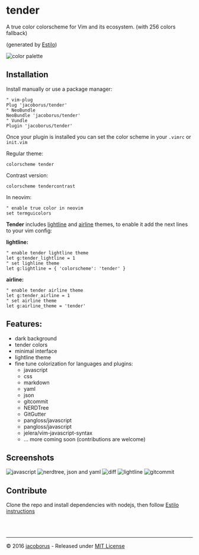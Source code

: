 tender
======

A true color colorscheme for Vim and its ecosystem. (with 256 colors fallback)

(generated by [Estilo](https://github.com/jacoborus/estilo))

![color palette](https://cloud.githubusercontent.com/assets/829859/16198567/a8a915f0-3706-11e6-96ed-941aeb9ccfc1.png)


## Installation

Install manually or use a package manager:

```viml
" vim-plug
Plug 'jacoborus/tender'
" NeoBundle
NeoBundle 'jacoborus/tender'
" Vundle
Plugin 'jacoborus/tender'
```

Once your plugin is installed you can set the color scheme in your `.vimrc` or `init.vim`

Regular theme:

```viml
colorscheme tender
```

Contrast version:

```viml
colorscheme tendercontrast
```

In neovim:

```viml
" enable true color in neovim
set termguicolors
```

**Tender** includes [lightline](https://github.com/itchyny/lightline.vim) and [airline](https://github.com/vim-airline/vim-airline) themes, to enable it add the next lines to your vim config:

**lightline:**

```viml
" enable tender lightline theme
let g:tender_lightline = 1
" set lighline theme
let g:lightline = { 'colorscheme': 'tender' }
```

**airline:**

```viml
" enable tender airline theme
let g:tender_airline = 1
" set airline theme
let g:airline_theme = 'tender'
```


## Features:

- dark background
- tender colors
- minimal interface
- lightline theme
- fine tune colorization for languages and plugins:
  - javascript
  - css
  - markdown
  - yaml
  - json
  - gitcommit
  - NERDTree
  - GitGutter
  - pangloss/javascript
  - pangloss/javascript
  - jelera/vim-javascript-syntax
  - ... more coming soon (contributions are welcome)

## Screenshots

![javascript](https://cloud.githubusercontent.com/assets/829859/15333458/01b57d62-1c6a-11e6-8b2f-94ee49717922.png)
![nerdtree, json and yaml](https://cloud.githubusercontent.com/assets/829859/15333480/1ae0f442-1c6a-11e6-92a1-53fe5a264501.png)
![diff](https://cloud.githubusercontent.com/assets/829859/15333530/4cce7d9e-1c6a-11e6-8a66-f955c2a99681.png)
![lightline](https://cloud.githubusercontent.com/assets/829859/15333539/57e8d710-1c6a-11e6-9809-ef5768ca4103.png)
![gitcommit](https://cloud.githubusercontent.com/assets/829859/15333549/6372bb00-1c6a-11e6-901c-45dbcfc022c5.png)


## Contribute

Clone the repo and install dependencies with nodejs, then follow [Estilo instructions](https://github.com/jacoborus/estilo/#step-by-step)

<br><br>

---

© 2016 [jacoborus](https://github.com/jacoborus) - Released under [MIT License](https://raw.github.com/jacoborus/nanobar/master/LICENSE)
